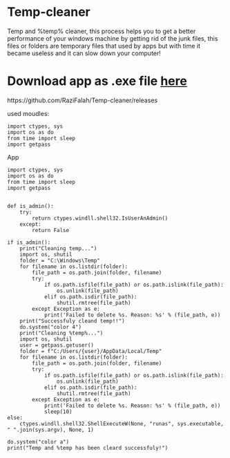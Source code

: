 # Temp-cleaner
Temp and %temp% cleaner, this process helps you to get a better performance of your windows machine by getting rid of the junk files, this files or folders are temporary files that used by apps but with time it became useless and it can slow down your computer!



<h1>Download app as .exe file <a href="https://github.com/RaziFalah/Temp-cleaner/releases">here</a></h1>
https://github.com/RaziFalah/Temp-cleaner/releases




used moudles:

```
import ctypes, sys
import os as do
from time import sleep
import getpass
```

App 

```
import ctypes, sys
import os as do
from time import sleep
import getpass


def is_admin():
    try:
        return ctypes.windll.shell32.IsUserAnAdmin()
    except:
        return False

if is_admin():
    print("Cleaning temp...")
    import os, shutil
    folder = "C:\Windows\Temp"
    for filename in os.listdir(folder):
        file_path = os.path.join(folder, filename)
        try:
            if os.path.isfile(file_path) or os.path.islink(file_path):
                os.unlink(file_path)
            elif os.path.isdir(file_path):
                shutil.rmtree(file_path)
        except Exception as e:
            print('Failed to delete %s. Reason: %s' % (file_path, e))
    print("Successfuly cleand temp!!")
    do.system("color 4")
    print("Cleaning %temp%...")
    import os, shutil
    user = getpass.getuser()
    folder = f"C:/Users/{user}/AppData/Local/Temp"
    for filename in os.listdir(folder):
        file_path = os.path.join(folder, filename)
        try:
            if os.path.isfile(file_path) or os.path.islink(file_path):
                os.unlink(file_path)
            elif os.path.isdir(file_path):
                shutil.rmtree(file_path)
        except Exception as e:
            print('Failed to delete %s. Reason: %s' % (file_path, e))
            sleep(10)
else:
    ctypes.windll.shell32.ShellExecuteW(None, "runas", sys.executable, " ".join(sys.argv), None, 1)

do.system("color a")
print("Temp and %temp has been cleard successfuly!")
```
